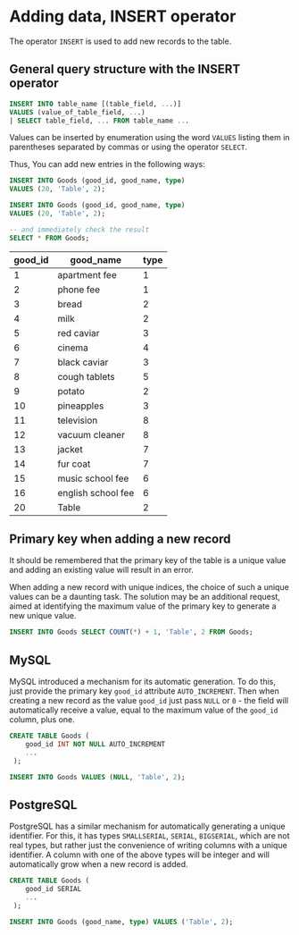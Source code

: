 # Adding data, INSERT operator

The operator `INSERT` is used to add new records to the table.

## General query structure with the INSERT operator

```sql
INSERT INTO table_name [(table_field, ...)]
VALUES (value_of_table_field, ...)
| SELECT table_field, ... FROM table_name ...
```

Values can be inserted by enumeration using the word `VALUES` listing them in parentheses separated by commas or using the operator `SELECT`.

Thus, You can add new entries in the following ways:

```sql
INSERT INTO Goods (good_id, good_name, type)
VALUES (20, 'Table', 2);
```

```sql
INSERT INTO Goods (good_id, good_name, type)
VALUES (20, 'Table', 2);

-- and immediately check the result
SELECT * FROM Goods;
```

| good_id | good_name          | type |
| ------- | ------------------ | ---- |
| 1       | apartment fee      | 1    |
| 2       | phone fee          | 1    |
| 3       | bread              | 2    |
| 4       | milk               | 2    |
| 5       | red caviar         | 3    |
| 6       | cinema             | 4    |
| 7       | black caviar       | 3    |
| 8       | cough tablets      | 5    |
| 9       | potato             | 2    |
| 10      | pineapples         | 3    |
| 11      | television         | 8    |
| 12      | vacuum cleaner     | 8    |
| 13      | jacket             | 7    |
| 14      | fur coat           | 7    |
| 15      | music school fee   | 6    |
| 16      | english school fee | 6    |
| 20      | Table              | 2    |

## Primary key when adding a new record

It should be remembered that the primary key of the table is a unique value and adding an existing value will result in an error.

When adding a new record with unique indices, the choice of such a unique values can be a daunting task. The solution may be an additional request, aimed at identifying the maximum value of the primary key to generate a new unique value.

```sql
INSERT INTO Goods SELECT COUNT(*) + 1, 'Table', 2 FROM Goods;
```

## MySQL

MySQL introduced a mechanism for its automatic generation. To do this, just provide the primary key `good_id` attribute `AUTO_INCREMENT`.
Then when creating a new record as the value `good_id` just pass `NULL` or `0` - the field will automatically receive a value, equal to the maximum value of the `good_id` column, plus one.

```sql
CREATE TABLE Goods (
	good_id INT NOT NULL AUTO_INCREMENT
	...
 );
```

```sql
INSERT INTO Goods VALUES (NULL, 'Table', 2);
```

## PostgreSQL

PostgreSQL has a similar mechanism for automatically generating a unique identifier.
For this, it has types `SMALLSERIAL`, `SERIAL`, `BIGSERIAL`, which are not real types, but rather just the convenience of writing columns with a unique identifier.
A column with one of the above types will be integer and will automatically grow when a new record is added.

```sql
CREATE TABLE Goods (
	good_id SERIAL
	...
 );
```

```sql
INSERT INTO Goods (good_name, type) VALUES ('Table', 2);
```
